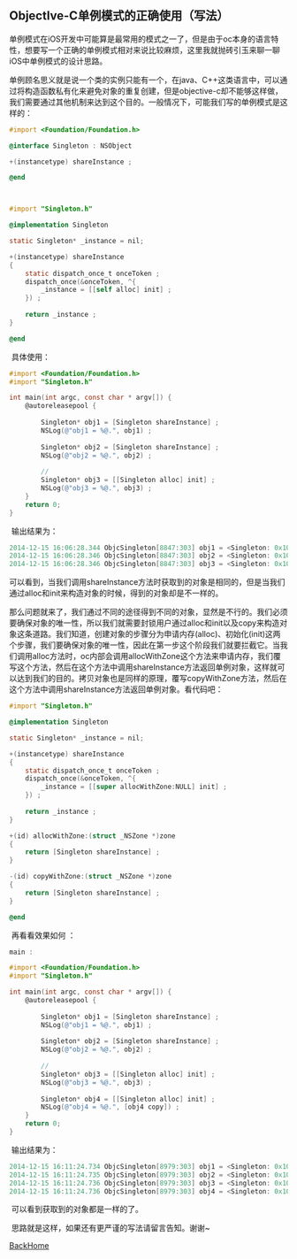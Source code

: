 ## ObjectIve-C单例模式的正确使用（写法）

​		单例模式在iOS开发中可能算是最常用的模式之一了，但是由于oc本身的语言特性，想要写一个正确的单例模式相对来说比较麻烦，这里我就抛砖引玉来聊一聊iOS中单例模式的设计思路。

​		单例顾名思义就是说一个类的实例只能有一个，在java、C++这类语言中，可以通过将构造函数私有化来避免对象的重复创建，但是objective-c却不能够这样做，我们需要通过其他机制来达到这个目的。一般情况下，可能我们写的单例模式是这样的：

```objective-c
#import <Foundation/Foundation.h>

@interface Singleton : NSObject

+(instancetype) shareInstance ;

@end



#import "Singleton.h"

@implementation Singleton

static Singleton* _instance = nil;

+(instancetype) shareInstance
{
    static dispatch_once_t onceToken ;
    dispatch_once(&onceToken, ^{
        _instance = [[self alloc] init] ;
    }) ;
    
    return _instance ;
}

@end
```

​	具体使用：

```objective-c
#import <Foundation/Foundation.h>
#import "Singleton.h"

int main(int argc, const char * argv[]) {
    @autoreleasepool {
        
        Singleton* obj1 = [Singleton shareInstance] ;
        NSLog(@"obj1 = %@.", obj1) ;
        
        Singleton* obj2 = [Singleton shareInstance] ;
        NSLog(@"obj2 = %@.", obj2) ;
        
        //
        Singleton* obj3 = [[Singleton alloc] init] ;
        NSLog(@"obj3 = %@.", obj3) ;
    }
    return 0;
}
```

​	输出结果为：

```objective-c
2014-12-15 16:06:28.344 ObjcSingleton[8847:303] obj1 = <Singleton: 0x1001086e0>.
2014-12-15 16:06:28.346 ObjcSingleton[8847:303] obj2 = <Singleton: 0x1001086e0>.
2014-12-15 16:06:28.346 ObjcSingleton[8847:303] obj3 = <Singleton: 0x100103940>.
```

​	可以看到，当我们调用shareInstance方法时获取到的对象是相同的，但是当我们通过alloc和init来构造对象的时候，得到的对象却是不一样的。

​	那么问题就来了，我们通过不同的途径得到不同的对象，显然是不行的。我们必须要确保对象的唯一性，所以我们就需要封锁用户通过alloc和init以及copy来构造对象这条道路。
​	我们知道，创建对象的步骤分为申请内存(alloc)、初始化(init)这两个步骤，我们要确保对象的唯一性，因此在第一步这个阶段我们就要拦截它。当我们调用alloc方法时，oc内部会调用allocWithZone这个方法来申请内存，我们覆写这个方法，然后在这个方法中调用shareInstance方法返回单例对象，这样就可以达到我们的目的。拷贝对象也是同样的原理，覆写copyWithZone方法，然后在这个方法中调用shareInstance方法返回单例对象。看代码吧：

```objective-c
#import "Singleton.h"

@implementation Singleton

static Singleton* _instance = nil;

+(instancetype) shareInstance
{
    static dispatch_once_t onceToken ;
    dispatch_once(&onceToken, ^{
        _instance = [[super allocWithZone:NULL] init] ;
    }) ;
    
    return _instance ;
}

+(id) allocWithZone:(struct _NSZone *)zone
{
    return [Singleton shareInstance] ;
}

-(id) copyWithZone:(struct _NSZone *)zone
{
    return [Singleton shareInstance] ;
}

@end
```

​	再看看效果如何 ：

```objective-c
main : 

#import <Foundation/Foundation.h>
#import "Singleton.h"

int main(int argc, const char * argv[]) {
    @autoreleasepool {
        
        Singleton* obj1 = [Singleton shareInstance] ;
        NSLog(@"obj1 = %@.", obj1) ;
        
        Singleton* obj2 = [Singleton shareInstance] ;
        NSLog(@"obj2 = %@.", obj2) ;
        
        //
        Singleton* obj3 = [[Singleton alloc] init] ;
        NSLog(@"obj3 = %@.", obj3) ;
        
        Singleton* obj4 = [[Singleton alloc] init] ;
        NSLog(@"obj4 = %@.", [obj4 copy]) ;
    }
    return 0;
}
```

​	输出结果为：

```objective-c
2014-12-15 16:11:24.734 ObjcSingleton[8979:303] obj1 = <Singleton: 0x100108720>.
2014-12-15 16:11:24.735 ObjcSingleton[8979:303] obj2 = <Singleton: 0x100108720>.
2014-12-15 16:11:24.736 ObjcSingleton[8979:303] obj3 = <Singleton: 0x100108720>.
2014-12-15 16:11:24.736 ObjcSingleton[8979:303] obj4 = <Singleton: 0x100108720>.
```

​	可以看到获取到的对象都是一样的了。

​	思路就是这样，如果还有更严谨的写法请留言告知。谢谢~



[BackHome](http://ablexie.github.io/)

